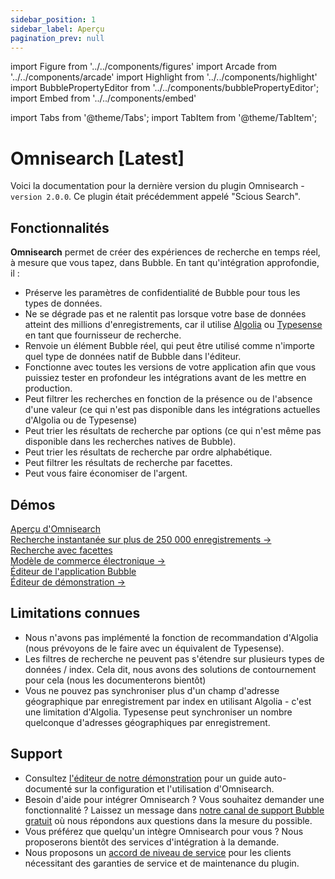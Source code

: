 ```yaml
---
sidebar_position: 1
sidebar_label: Aperçu
pagination_prev: null
---
```


import Figure from '../../components/figures'
import Arcade from '../../components/arcade'
import Highlight from '../../components/highlight'
import BubblePropertyEditor from '../../components/bubblePropertyEditor';
import Embed from '../../components/embed'

import Tabs from '@theme/Tabs';
import TabItem from '@theme/TabItem';

# Omnisearch [Latest]

Voici la documentation pour la dernière version du plugin Omnisearch - `version 2.0.0`. Ce plugin était précédemment appelé "Scious Search".

## Fonctionnalités

**Omnisearch** permet de créer des expériences de recherche en temps réel, à mesure que vous tapez, dans Bubble. En tant qu'intégration approfondie, il :

- Préserve les paramètres de confidentialité de Bubble pour tous les types de données.
- Ne se dégrade pas et ne ralentit pas lorsque votre base de données atteint des millions d'enregistrements, car il utilise [Algolia](https://www.algolia.com/) ou [Typesense](https://cloud.typesense.org/bubble) en tant que fournisseur de recherche.
- Renvoie un élément Bubble réel, qui peut être utilisé comme n'importe quel type de données natif de Bubble dans l'éditeur.
- Fonctionne avec toutes les versions de votre application afin que vous puissiez tester en profondeur les intégrations avant de les mettre en production.
- Peut filtrer les recherches en fonction de la présence ou de l'absence d'une valeur (ce qui n'est pas disponible dans les intégrations actuelles d'Algolia ou de Typesense)
- Peut trier les résultats de recherche par options (ce qui n'est même pas disponible dans les recherches natives de Bubble).
- Peut trier les résultats de recherche par ordre alphabétique.
- Peut filtrer les résultats de recherche par facettes.
- Peut vous faire économiser de l'argent.

## Démos

<nav className="pagination-nav">
  <div className="pagination-nav__item">
    <a className="pagination-nav__link" href="https://plugins.scious.io/omnisearch">
      <div className="pagination-nav__sublabel">Aperçu d'Omnisearch</div>
      <div className="pagination-nav__label">Recherche instantanée sur plus de 250 000 enregistrements →</div>
    </a>
  </div>

  <div className="pagination-nav__item">
    <a className="pagination-nav__link" href="https://plugins.scious.io/omnisearch-ecommerce-typesense">
      <div className="pagination-nav__sublabel">Recherche avec facettes</div>
      <div className="pagination-nav__label">Modèle de commerce électronique →</div>
    </a>
  </div>

  <div className="pagination-nav__item">
    <a className="pagination-nav__link" href="https://bubble.io/page?version=live&type=page&name=omnisearch&id=scious-plugins&tab=tabs-1">
      <div className="pagination-nav__sublabel">Éditeur de l'application Bubble</div>
      <div className="pagination-nav__label">Éditeur de démonstration →</div>
    </a>
  </div>


## Limitations connues

- Nous n'avons pas implémenté la fonction de recommandation d'Algolia (nous prévoyons de le faire avec un équivalent de Typesense).
- Les filtres de recherche ne peuvent pas s'étendre sur plusieurs types de données / index. Cela dit, nous avons des solutions de contournement pour cela (nous les documenterons bientôt)
- Vous ne pouvez pas synchroniser plus d'un champ d'adresse géographique par enregistrement par index en utilisant Algolia - c'est une limitation d'Algolia. Typesense peut synchroniser un nombre quelconque d'adresses géographiques par enregistrement.

## Support

- Consultez [l'éditeur de notre démonstration](https://bubble.io/page?version=live\&type=page\&name=omnisearch\&id=scious-plugins\&tab=tabs-1) pour un guide auto-documenté sur la configuration et l'utilisation d'Omnisearch.
- Besoin d'aide pour intégrer Omnisearch ? Vous souhaitez demander une fonctionnalité ? Laissez un message dans [notre canal de support Bubble gratuit](https://forum.bubble.io/t/omnisearch-integrate-algolia-typesense-and-friends/317306/last) où nous répondons aux questions dans la mesure du possible.
- Vous préférez que quelqu'un intègre Omnisearch pour vous ? Nous proposerons bientôt des services d'intégration à la demande.
- Nous proposons un [accord de niveau de service](https://buy.stripe.com/8wMg2x1if3zz3ba6op) pour les clients nécessitant des garanties de service et de maintenance du plugin.
